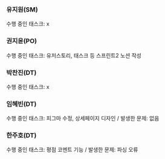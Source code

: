 ### 유지원(SM)
수행 중인 태스크: x
### 권지윤(PO)
수행 중인 태스크: 유저스토리, 태스크 등 스프린트2 노션 작성
### 박찬진(DT)
수행 중인 태스크: x
### 임혜빈(DT)
수행 중인 태스크: 피그마 수정, 상세페이지 디자인 / 발생한 문제: 없음
### 한주호(DT)
수행 중인 태스크: 평점 코멘트 기능 / 발생한 문제: 파싱 오류
